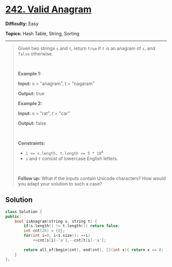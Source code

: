 # [242. Valid Anagram](https://leetcode.com/problems/valid-anagram/)

**Difficulty:** Easy

**Topics:** Hash Table, String, Sorting

---



<blockquote>

<p>Given two strings <code>s</code> and <code>t</code>, return <code>true</code> if <code>t</code> is an <span data-keyword="anagram">anagram</span> of <code>s</code>, and <code>false</code> otherwise.</p>

<p>&nbsp;</p>
<p><strong class="example">Example 1:</strong></p>

<div class="example-block">
<p><strong>Input:</strong> <span class="example-io">s = &quot;anagram&quot;, t = &quot;nagaram&quot;</span></p>

<p><strong>Output:</strong> <span class="example-io">true</span></p>
</div>

<p><strong class="example">Example 2:</strong></p>

<div class="example-block">
<p><strong>Input:</strong> <span class="example-io">s = &quot;rat&quot;, t = &quot;car&quot;</span></p>

<p><strong>Output:</strong> <span class="example-io">false</span></p>
</div>

<p>&nbsp;</p>
<p><strong>Constraints:</strong></p>

<ul>
	<li><code>1 &lt;= s.length, t.length &lt;= 5 * 10<sup>4</sup></code></li>
	<li><code>s</code> and <code>t</code> consist of lowercase English letters.</li>
</ul>

<p>&nbsp;</p>
<p><strong>Follow up:</strong> What if the inputs contain Unicode characters? How would you adapt your solution to such a case?</p>


</blockquote>

## Solution
```cpp
class Solution {
public:
    bool isAnagram(string s, string t) {
        if(s.length() != t.length()) return false;
        int cnt[26] = {0};
        for(int i=0; i<s.size(); ++i)
            ++cnt[s[i]-'a'],--cnt[t[i]-'a'];
        
        return all_of(begin(cnt), end(cnt), [](int x){ return x == 0; });
    }
};
```
